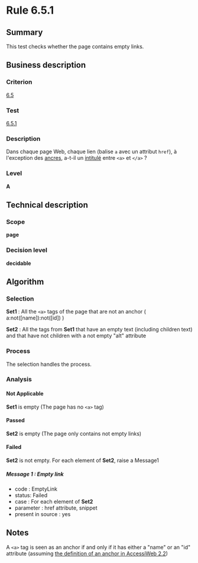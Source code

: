 # Rule 6.5.1
## Summary

This test checks whether the page contains empty links.

## Business description

### Criterion

[6.5](http://references.modernisation.gouv.fr/referentiel-technique-0#crit-6-5)

### Test

[6.5.1](http://references.modernisation.gouv.fr/referentiel-technique-0#test-6-5-1)

### Description

Dans chaque page Web, chaque lien (balise `a` avec un attribut `href`), &agrave; l'exception des <a href="http://references.modernisation.gouv.fr/referentiel-technique-0#mAncreNom">ancres</a>, a-t-il un <a href="http://references.modernisation.gouv.fr/referentiel-technique-0#mIntituleLien">intitul&eacute;</a> entre `<a>` et `</a>` ?

### Level

**A**

## Technical description

### Scope

**page**

### Decision level

**decidable**

## Algorithm

### Selection

**Set1** : All the `<a>` tags of the page that are not an anchor (
a:not([name]):not([id]) )

**Set2** : All the tags from **Set1** that have an empty text (including
children text) and that have not children with a not empty "alt"
attribute

### Process

The selection handles the process.

### Analysis

#### Not Applicable

**Set1** is empty (The page has no `<a>` tag)

#### Passed

**Set2** is empty (The page only contains not empty links)

#### Failed

**Set2** is not empty. For each element of **Set2**, raise a Message1

##### Message 1 : Empty link

-   code : EmptyLink
-   status: Failed
-   case : For each element of **Set2**
-   parameter : href attribute, snippet
-   present in source : yes

## Notes

A `<a>` tag is seen as an anchor if and only if it has either a "name" or
an "id" attribute (assuming [the definition of an anchor in AccessiWeb
2.2](http://accessiweb.org/index.php/glossary-76.html#mAncreNom))
